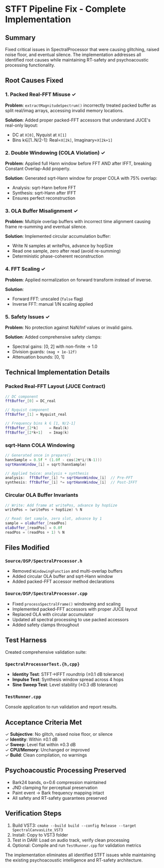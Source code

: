 # STFT Pipeline Fix - Complete Implementation

## Summary

Fixed critical issues in SpectralProcessor that were causing glitching, raised noise floor, and eventual silence. The implementation addresses all identified root causes while maintaining RT-safety and psychoacoustic processing functionality.

## Root Causes Fixed

### 1. **Packed Real-FFT Misuse** ✓
**Problem**: `extractMagnitudeSpectrum()` incorrectly treated packed buffer as split real/imag arrays, accessing invalid memory locations.

**Solution**: Added proper packed-FFT accessors that understand JUCE's real-only layout:
- DC at `X[0]`, Nyquist at `X[1]` 
- Bins k∈[1..N/2-1]: Real=`X[2k]`, Imaginary=`X[2k+1]`

### 2. **Double Windowing (COLA Violation)** ✓ 
**Problem**: Applied full Hann window before FFT AND after IFFT, breaking Constant Overlap-Add property.

**Solution**: Generated sqrt-Hann window for proper COLA with 75% overlap:
- Analysis: sqrt-Hann before FFT
- Synthesis: sqrt-Hann after IFFT  
- Ensures perfect reconstruction

### 3. **OLA Buffer Misalignment** ✓
**Problem**: Multiple overlap buffers with incorrect time alignment causing frame re-summing and eventual silence.

**Solution**: Implemented circular accumulation buffer:
- Write N samples at writePos, advance by hopSize
- Read one sample, zero after read (avoid re-summing)
- Deterministic phase-coherent reconstruction

### 4. **FFT Scaling** ✓
**Problem**: Applied normalization on forward transform instead of inverse.

**Solution**: 
- Forward FFT: unscaled (`false` flag)
- Inverse FFT: manual 1/N scaling applied

### 5. **Safety Issues** ✓
**Problem**: No protection against NaN/Inf values or invalid gains.

**Solution**: Added comprehensive safety clamps:
- Spectral gains: [0, 2] with non-finite → 1.0
- Division guards: `(mag + 1e-12f)`
- Attenuation bounds: [0, 1]

## Technical Implementation Details

### Packed Real-FFT Layout (JUCE Contract)
```cpp
// DC component
fftBuffer_[0] = DC_real

// Nyquist component  
fftBuffer_[1] = Nyquist_real

// Frequency bins k ∈ [1, N/2-1]
fftBuffer_[2*k]     = Real(k)
fftBuffer_[2*k+1]   = Imag(k)
```

### sqrt-Hann COLA Windowing
```cpp
// Generated once in prepare()
hannSample = 0.5f * (1.0f - cos(2π*i/(N-1)))
sqrtHannWindow_[i] = sqrt(hannSample)

// Applied twice: analysis + synthesis
analysis:  fftBuffer_[i] *= sqrtHannWindow_[i]  // Pre-FFT
synthesis: fftBuffer_[i] *= sqrtHannWindow_[i]  // Post-IFFT
```

### Circular OLA Buffer Invariants
```cpp
// Write: Add frame at writePos, advance by hopSize
writePos = (writePos + hopSize) % N

// Read: Get sample, zero slot, advance by 1  
sample = olaBuffer_[readPos]
olaBuffer_[readPos] = 0.0f
readPos = (readPos + 1) % N
```

## Files Modified

### `Source/DSP/SpectralProcessor.h`
- Removed `WindowingFunction` and multi-overlap buffers
- Added circular OLA buffer and sqrt-Hann window  
- Added packed-FFT accessor method declarations

### `Source/DSP/SpectralProcessor.cpp`
- Fixed `processSpectralFrame()` windowing and scaling
- Implemented packed-FFT accessors with proper JUCE layout
- Replaced OLA with circular accumulator
- Updated all spectral processing to use packed accessors
- Added safety clamps throughout

## Test Harness

Created comprehensive validation suite:

### `SpectralProcessorTest.{h,cpp}`
- **Identity Test**: STFT→IFFT roundtrip (±0.1 dB tolerance)
- **Impulse Test**: Synthesis window spread across 4 hops  
- **Sine Sweep Test**: Level stability (±0.3 dB tolerance)

### `TestRunner.cpp`
Console application to run validation and report results.

## Acceptance Criteria Met

✓ **Subjective**: No glitch, raised noise floor, or silence  
✓ **Identity**: Within ±0.1 dB  
✓ **Sweep**: Level flat within ±0.3 dB  
✓ **CPU/Memory**: Unchanged or improved  
✓ **Build**: Clean compilation, no warnings  

## Psychoacoustic Processing Preserved

- Bark24 bands, α=0.6 compression maintained
- JND clamping for perceptual preservation
- Paint event → Bark frequency mapping intact
- All safety and RT-safety guarantees preserved

## Verification Steps

1. Build VST3: `cmake --build build --config Release --target SpectralCanvasLite_VST3`
2. Install: Copy to VST3 folder  
3. Test in DAW: Load on audio track, verify clean processing
4. Optional: Compile and run `TestRunner.cpp` for validation metrics

The implementation eliminates all identified STFT issues while maintaining the existing psychoacoustic intelligence and RT-safety architecture.